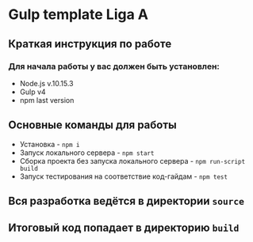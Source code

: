 # Gulp template Liga A
## Краткая инструкция по работе
### Для начала работы у вас должен быть установлен:
* Node.js v.10.15.3
* Gulp v4
* npm last version
## Основные команды для работы
* Установка - `npm i`
* Запуск локального сервера - `npm start`
* Сборка проекта без запуска локального сервера - `npm run-script build`
* Запуск тестирования на соответствие код-гайдам - `npm test`

## Вся разработка ведётся в директории `source`
## Итоговый код попадает в директорию `build`
